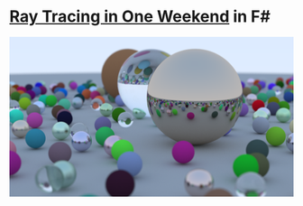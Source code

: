 # [Ray Tracing in One Weekend](https://raytracing.github.io/books/RayTracingInOneWeekend.html) in F#

![Ray tracing image](images/image.png)